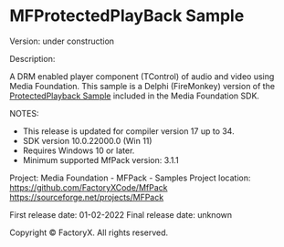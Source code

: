 # MFProtectedPlayBack Sample
Version: under construction

Description:

  A DRM enabled player component (TControl) of audio and video using Media Foundation.
  This sample is a Delphi (FireMonkey) version of the [ProtectedPlayback Sample](https://docs.microsoft.com/en-us/windows/win32/medfound/protectedplayback-sample) included in the Media Foundation SDK. 

NOTES: 
 - This release is updated for compiler version 17 up to 34.
 - SDK version 10.0.22000.0 (Win 11)
 - Requires Windows 10 or later.
 - Minimum supported MfPack version: 3.1.1

Project: Media Foundation - MFPack - Samples
Project location: https://github.com/FactoryXCode/MfPack
                  https://sourceforge.net/projects/MFPack

First release date: 01-02-2022
Final release date: unknown

Copyright © FactoryX. All rights reserved.